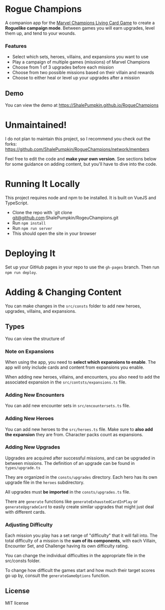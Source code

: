 # Rogue Champions
A companion app for the [Marvel Champions Living Card Game](https://boardgamegeek.com/boardgame/285774/marvel-champions-card-game) to create a **Roguelike campaign mode**. Between games you will earn upgrades, level them up, and tend to your wounds.

### Features
 - Select which sets, heroes, villains, and expansions you want to use
 - Play a campaign of multiple games (missions) of Marvel Champions
 - Choose from 1 of 3 upgrades before each mission
 - Choose from two possible missions based on their villain and rewards
 - Choose to either heal or level up your upgrades after a mission

## Demo
You can view the demo at https://ShalePumpkin.github.io/RogueChampions

# Unmaintained!
I do not plan to maintain this project, so I recommend you check out the forks: https://github.com/ShalePumpkin/RogueChampions/network/members

Feel free to edit the code and **make your own version**. See sections below for some guidance on adding content, but you'll have to dive into the code.

# Running It Locally
This project requires node and npm to be installed. It is built on VueJS and TypeScript.

 - Clone the repo with `git clone git@github.com:ShalePumpkin/RogeuChampions.git
 - Run `npm install`
 - Run `npm run server`
 - This should open the site in your browser
 
# Deploying It
Set up your GitHub pages in your repo to use the `gh-pages` branch. Then run `npm run deploy`.

# Adding & Changing Content
You can make changes in the `src/consts` folder to add new heroes, upgrades, villains, and expansions.

## Types
You can view the structure of 

### Note on Expansions
When using the app, you need to **select which expansions to enable**. The app will only include cards and content from expansions you enable.

When adding new heroes, villains, and encounters, you also need to add the associated expansion in the `src/contsts/expansions.ts` file.

### Adding New Encounters
You can add new encounter sets in `src/encountersets.ts` file.

### Adding New Heroes
You can add new heroes to the `src/heroes.ts` file. Make sure to **also add the expansion** they are from. Character packs count as expansions.

### Adding New Upgrades
Upgrades are acquired after successful missions, and can be upgraded in between missions. The definition of an upgrade can be found in `types/upgrade.ts`
 
They are organized in the `consts/upgrades` directory. Each hero has its own upgrade file in the `heroes` subdirectory.

All upgrades must **be imported** in the `consts/upgrades.ts` file.

There are `generate` functions like `generateExhaustedCardInPlay` or `generateUpgradeCard` to easily create similar upgrades that might just deal with different cards.

### Adjusting Difficulty
Each mission you play has a set range of "difficulty" that it will fall into. The total difficulty of a mission is the **sum of its components**, with each Villain, Encounter Set, and Challenge having its own difficulty rating.

You can change the individual difficulties in the appropriate file in the src/consts folder.

To change how difficult the games start and how much their target scores go up by, consult the `generateGameOptions` function.

## License
MIT license

